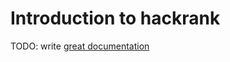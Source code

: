 # Introduction to hackrank

TODO: write [great documentation](http://jacobian.org/writing/what-to-write/)
